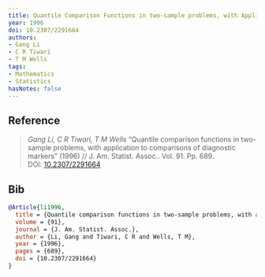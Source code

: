```yaml
---
title: Quantile Comparison Functions in two-sample problems, with Application to Comparisons of Diagnostic Markers
year: 1996
doi: 10.2307/2291664
authors:
- Gang Li
- C R Tiwari
- T M Wells
tags:
- Mathematics
- Statistics
hasNotes: false
---
```


## Reference

> <i>Gang Li, C R Tiwari, T M Wells</i> “Quantile comparison functions in two-sample problems, with application to comparisons of diagnostic markers” (1996) // J. Am. Statist. Assoc.. Vol.&nbsp;91. Pp.&nbsp;689. DOI:&nbsp;<a href='https://doi.org/10.2307/2291664'>10.2307/2291664</a>

## Bib

```bib
@Article{li1996,
  title = {Quantile comparison functions in two-sample problems, with application to comparisons of diagnostic markers},
  volume = {91},
  journal = {J. Am. Statist. Assoc.},
  author = {Li, Gang and Tiwari, C R and Wells, T M},
  year = {1996},
  pages = {689},
  doi = {10.2307/2291664}
}
```
